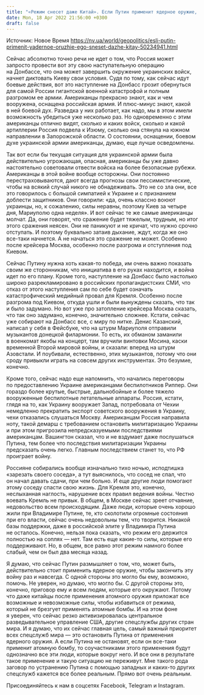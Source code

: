 ```yaml
---
title: "«Режим снесет даже Китай». Если Путин применит ядерное оружие, против него выступят всеми возможными средствами во всем мире — Яковина"
date: Mon, 18 Apr 2022 21:56:00 +0300
draft: false
---
```

Источник: Новое Время https://nv.ua/world/geopolitics/esli-putin-primenit-yadernoe-oruzhie-ego-sneset-dazhe-kitay-50234941.html


 Сейчас абсолютно точно речи не идет о том, что Россия может запросто провести вот эту свою наступательную операцию на Донбассе, что она может завершить окружение украинских войск, начнет диктовать Киеву свои условия. Судя по тому, как сейчас идут боевые действия, вот это наступление на Донбасс грозит обернуться для самой России гигантской военной катастрофой и полным разгромом ее армии. Американцы прекрасно знают, как и чем вооружена, оснащена российская армия. И плюс-минус знают, какой в ней боевой дух. Разведка у них работает, как надо, мы в этом имели возможность убедиться уже несколько раз. Но одновременно с этим американцы отлично видят, сколько и каких войск, сколько и какой артиллерии Россия подвела к Изюму, сколько она стянула на южном направлении в Запорожской области. О состоянии, оснащении, боевом духе украинской армии американцы, думаю, еще лучше осведомлены.

Так вот если бы текущая ситуация для украинской армии была действительно угрожающая, опасная, американцы бы уже давно настоятельно советовали отвести войска на более безопасные рубежи. Американцы в этой войне вообще осторожны. Они постоянно перестраховываются, дают всегда прогнозы свои пессимистические, чтобы на всякий случай никого не обнадеживать. Это не со зла они, все это говорилось с большой симпатией к Украине и с признанием доблести защитников. Они говорили: «да, очень классно воюют украинцы, но, к сожалению, силы неравны, поэтому Киев за четыре дня, Мариуполю одна неделя». И вот сейчас те же самые американцы молчат. Да, они говорят, что сражение будет тяжелым, трудным, но итог этого сражения неясен. Они не паникуют и не кричат, что нужно срочно отступать. И поэтому буквально затаив дыхание, ждут, когда же оно все-таки начнется. А не начаться это сражение не может. Особенно после крейсера Москва, особенно после разгрома и отступления под Киевом.

Сейчас Путину нужна хоть какая-то победа, им очень важно показать своим же сторонникам, что инициатива в его руках находится, и война идет по его плану. Кроме того, наступление на Донбасс было настолько широко разрекламировано в российских пропагандистских СМИ, что отказ от этого наступления сам по себе будет означать катастрофический медийный провал для Кремля. Особенно после разгрома под Киевом, откуда ушли и были вынуждены сказать, что так и было задумано. Но вот уже про затопление крейсера Москва сказать, что так оно задумано, конечно, значительно сложнее. Кстати, сейчас уже собирают на Донбасс все, с миру по нитке. Денис Казанский, написал у себя в Фейсбуке, что на штурм Мариуполя отправили музыкантов донецкой филармонии. То есть, их обманом заманили в военкомат якобы на концерт, там вручили винтовки Мосина, каски временной Второй мировой войны, и сказали: вперед на штурм Азовстали. И поубивали, естественно, этих музыкантов, потому что они сроду привыкли играть на совсем других инструментах. Это безумие, конечно.

Кроме того, сейчас надо еще напомнить, что начались переговоры по предоставлению Украине американцами беспилотников Риппер. Они гораздо более крутые, быстрые, дальнобойные и более тяжело вооруженные беспилотные летательные аппараты. Россия, кстати, глядя на то, как Украину вооружает Запад, потребовала от Чехии немедленно прекратить экспорт советского вооружения в Украину, чехи отказались слушаться Москву. Американцам Россия направила ноту, такой демарш с требованием остановить милитаризацию Украины и при этом пригрозила непредсказуемыми последствиями американцам. Вашингтон сказал, что и не вздумает даже послушаться Путина, тем более что последствия милитаризации Украины предсказать очень легко. Главным последствием станет то, что РФ проиграет войну.

Россияне собирались вообще изначально тихо ночью, исподтишка «зарезать своего соседа», а тут выяснилось, что сосед не спал, что он начал давать сдачи, при чем больно. И еще другие люди помогают этому соседу спасти свою жизнь. Для Кремля это, конечно, неслыханная наглость, нарушение всех правил ведения войны. Честно воевать Кремль не привык. В общем, в Москве сейчас зреет отчаяние, недовольство всем происходящим. Даже люди, которые очень хорошо жили при Владимире Путине, те, кто сколотили огромные состояния при его власти, сейчас очень недовольны тем, что творится. Никакой базы поддержки, даже в российской элите у Владимира Путина не осталось. Конечно, нельзя пока сказать, что режим его держится полностью на соплях — нет. Там есть еще какие-то силы, которые его поддерживают. Но, в общем, все равно этот режим намного более слабый, чем он был два месяца назад.

Я думаю, что сейчас Путин размышляет о том, что, может быть, действительно стоит применить ядерное оружие, чтобы закончить эту войну раз и навсегда. С одной стороны это могло бы ему, возможно, помочь. Не уверен, но думаю, что могло бы. С другой стороны это, конечно, приговор ему и всем людям, которые его окружают. Потому что даже китайцы после применения атомного оружия приложат все возможные и невозможные силы, чтобы избавиться от режима, который не брезгует применять атомные бомбы. И на этом фоне я уверен, что сейчас резко активизировалась центральное разведывательное управление США, другие спецслужбы других стран мира. И я думаю, что их сейчас главная цель, самый важный приоритет всех спецслужб мира — это остановить Путина от применения ядерного оружия. А если Путина не остановят, если он все-таки применит атомную бомбу, то соучастниками этого применения будут однозначно все эти люди, которые вокруг него. И все они в результате такое применение и такую ситуацию не переживут. Мне такого рода заговор по устранению Путина с помощью западных и каких-то других спецслужб кажется все более реальным. Прямо вот очень реальным.

Присоединяйтесь к нам в соцсетях Facebook, Telegram и Instagram.
